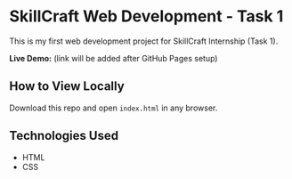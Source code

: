 # SkillCraft Web Development - Task 1

This is my first web development project for SkillCraft Internship (Task 1).

**Live Demo:** (link will be added after GitHub Pages setup)

## How to View Locally
Download this repo and open `index.html` in any browser.

## Technologies Used
- HTML
- CSS
